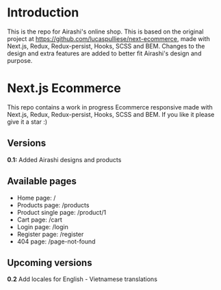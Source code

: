 # Introduction

This is the repo for Airashi's online shop. This is based on the original project at https://github.com/lucaspulliese/next-ecommerce, made with Next.js, Redux, Redux-persist, Hooks, SCSS and BEM. Changes to the design and extra features are added to better fit Airashi's design and purpose.

# Next.js Ecommerce

This repo contains a work in progress Ecommerce responsive made with Next.js, Redux, Redux-persist, Hooks, SCSS and BEM. If you like it please give it a star :)
## Versions

**0.1:** Added Airashi designs and products

## Available pages

- Home page: /
- Products page: /products
- Product single page: /product/1
- Cart page: /cart
- Login page: /login
- Register page: /register
- 404 page: /page-not-found

## Upcoming versions

**0.2** Add locales for English - Vietnamese translations
